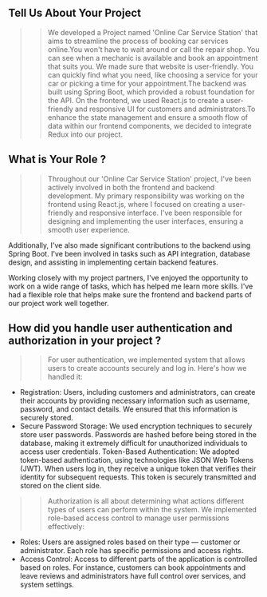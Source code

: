 ## Tell Us About Your Project
>> We developed a Project named 'Online Car Service Station'  that aims to streamline the process of booking car services online.You won't have to wait around or call the repair shop. You can see when a mechanic is available and book an appointment that suits you. We made sure that website is user-friendly. You can quickly find what you need, like choosing a service for your car or picking a time for your appointment.The backend was built using Spring Boot, which provided a robust foundation for the API. On the frontend, we used React.js to create a user-friendly and responsive UI for customers and administrators.To enhance the state management and ensure a smooth flow of data within our frontend components, we decided to integrate Redux into our project.

## What is Your Role ?
>> Throughout our 'Online Car Service Station' project, I've been actively involved in both the frontend and backend development. My primary responsibility was working on the frontend using React.js, where I focused on creating a user-friendly and responsive interface. I've been responsible for designing and implementing the user interfaces, ensuring a smooth user experience.

Additionally, I've also made significant contributions to the backend using Spring Boot. I've been involved in tasks such as API integration, database design, and assisting in implementing certain backend features.

Working closely with my project partners, I've enjoyed the opportunity to work on a wide range of tasks, which has helped me learn more skills. I've had a flexible role that helps make sure the frontend and backend parts of our project work well together.

## How did you handle user authentication and authorization in your project ?
>> For user authentication, we implemented system that allows users to create accounts securely and log in. Here's how we handled it:
- Registration: Users, including customers and administrators, can create their accounts by providing necessary information such as username, password, and contact details. We ensured that this information is securely stored.
- Secure Password Storage: We used encryption techniques to securely store user passwords. Passwords are hashed before being stored in the database, making it extremely difficult for unauthorized individuals to access user credentials.
Token-Based Authentication: We adopted token-based authentication, using technologies like JSON Web Tokens (JWT). When users log in, they receive a unique token that verifies their identity for subsequent requests. This token is securely transmitted and stored on the client side.

>> Authorization is all about determining what actions different types of users can perform within the system. We implemented role-based access control to manage user permissions effectively:
- Roles: Users are assigned roles based on their type — customer or administrator. Each role has specific permissions and access rights.
- Access Control: Access to different parts of the application is controlled based on roles. For instance, customers can book appointments and leave reviews and administrators have full control over services, and system settings.